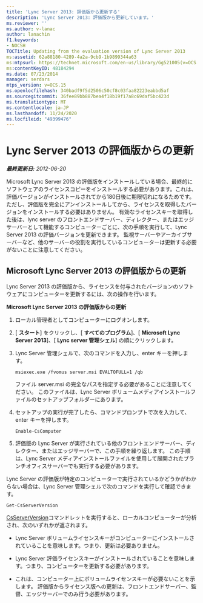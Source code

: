 ```yaml
---
title: 'Lync Server 2013: 評価版から更新する'
description: 'Lync Server 2013: 評価版から更新しています。'
ms.reviewer: ''
ms.author: v-lanac
author: lanachin
f1.keywords:
- NOCSH
TOCTitle: Updating from the evaluation version of Lync Server 2013
ms:assetid: 62a88180-4289-4a2a-9cb9-1b9899344a63
ms:mtpsurl: https://technet.microsoft.com/en-us/library/Gg521005(v=OCS.15)
ms:contentKeyID: 48184294
ms.date: 07/23/2014
manager: serdars
mtps_version: v=OCS.15
ms.openlocfilehash: 340badf9f5d2506c50cf8c03faa82223eabbd5af
ms.sourcegitcommit: 36fee89bb887bea4f18b19f17a8c69daf5bc423d
ms.translationtype: MT
ms.contentlocale: ja-JP
ms.lasthandoff: 11/24/2020
ms.locfileid: "49399476"
---
```

# <a name="updating-from-the-evaluation-version-of-lync-server-2013"></a>Lync Server 2013 の評価版からの更新

<div data-xmlns="http://www.w3.org/1999/xhtml">

<div class="topic" data-xmlns="http://www.w3.org/1999/xhtml" data-msxsl="urn:schemas-microsoft-com:xslt" data-cs="https://msdn.microsoft.com/">

<div data-asp="https://msdn2.microsoft.com/asp">



</div>

<div id="mainSection">

<div id="mainBody">

<span> </span>

_**最終更新日:** 2012-06-20_

Microsoft Lync Server 2013 の評価版をインストールしている場合、最終的にソフトウェアのライセンスコピーをインストールする必要があります。これは、評価バージョンがインストールされてから180日後に期限切れになるためです。 ただし、評価版を完全にアンインストールしてから、ライセンスを取得したバージョンをインストールする必要はありません。 有効なライセンスキーを取得した後は、lync server のフロントエンドサーバー、ディレクター、またはエッジサーバーとして機能するコンピューターごとに、次の手順を実行して、Lync Server 2013 の評価バージョンを更新できます。 監視サーバーやアーカイブサーバーなど、他のサーバーの役割を実行しているコンピューターは更新する必要がないことに注意してください。

<div>

## <a name="updating-from-the-evaluation-version-of-microsoft-lync-server-2013"></a>Microsoft Lync Server 2013 の評価版からの更新

Lync Server 2013 の評価版から、ライセンスを付与されたバージョンのソフトウェアにコンピューターを更新するには、次の操作を行います。

**Microsoft Lync Server 2013 の評価版からの更新**

1.  ローカル管理者としてコンピューターにログオンします。

2.  [ **スタート**] をクリックし、[ **すべてのプログラム**]、[ **Microsoft Lync Server 2013**]、[ **Lync server 管理シェル**] の順にクリックします。

3.  Lync Server 管理シェルで、次のコマンドを入力し、enter キーを押します。
    
        msiexec.exe /fvomus server.msi EVALTOFULL=1 /qb
    
    ファイル server.msi の完全なパスを指定する必要があることに注意してください。 このファイルは、Lync Server ボリュームメディアインストールファイルのセットアップフォルダーにあります。

4.  セットアップの実行が完了したら、コマンドプロンプトで次を入力して、enter キーを押します。
    
        Enable-CsComputer

5.  評価版の Lync Server が実行されている他のフロントエンドサーバー、ディレクター、またはエッジサーバーで、この手順を繰り返します。 この手順は、Lync Server メディアインストールファイルを使用して展開されたブランチオフィスサーバーでも実行する必要があります。

Lync Server の評価版が特定のコンピューターで実行されているかどうかがわからない場合は、Lync Server 管理シェルで次のコマンドを実行して確認できます。

    Get-CsServerVersion

[CsServerVersion](https://docs.microsoft.com/powershell/module/skype/Get-CsServerVersion)コマンドレットを実行すると、ローカルコンピューターが分析され、次のいずれかが返されます。

  - Lync Server ボリュームライセンスキーがコンピューターにインストールされていることを意味します。つまり、更新は必要ありません。

  - Lync Server 評価ライセンスキーがインストールされていることを意味します。つまり、コンピューターを更新する必要があります。

  - これは、コンピューター上にボリュームライセンスキーが必要ないことを示します。 評価版からライセンス版への更新は、フロントエンドサーバー、監督、エッジサーバーでのみ行う必要があります。

</div>

</div>

<span> </span>

</div>

</div>

</div>

